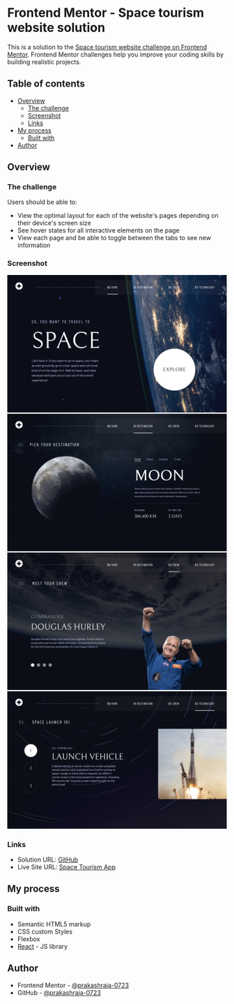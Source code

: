 # Frontend Mentor - Space tourism website solution

This is a solution to the [Space tourism website challenge on Frontend Mentor](https://www.frontendmentor.io/challenges/space-tourism-multipage-website-gRWj1URZ3). Frontend Mentor challenges help you improve your coding skills by building realistic projects. 

## Table of contents

- [Overview](#overview)
  - [The challenge](#the-challenge)
  - [Screenshot](#screenshot)
  - [Links](#links)
- [My process](#my-process)
  - [Built with](#built-with)
- [Author](#author)

## Overview

### The challenge

Users should be able to:

- View the optimal layout for each of the website's pages depending on their device's screen size
- See hover states for all interactive elements on the page
- View each page and be able to toggle between the tabs to see new information

### Screenshot

![](/src/assets/screenshot/Screen%20Shot%202023-07-06%20at%2000.19.25.png)
![](/src/assets/screenshot/Screen%20Shot%202023-07-06%20at%2000.19.32.png)
![](/src/assets/screenshot/Screen%20Shot%202023-07-06%20at%2000.19.40.png)
![](/src/assets/screenshot/Screen%20Shot%202023-07-06%20at%2000.19.47.png)


### Links

- Solution URL: [GitHub](https://github.com/prakashraja-0723/space-tourism-app/)
- Live Site URL: [Space Tourism App](https://your-live-site-url.com)

## My process

### Built with

- Semantic HTML5 markup
- CSS custom Styles
- Flexbox
- [React](https://reactjs.org/) - JS library

## Author

- Frontend Mentor - [@prakashraja-0723](https://www.frontendmentor.io/profile/prakashraja-0723)
- GitHub - [@prakashraja-0723](https://github.com/prakashraja-0723)